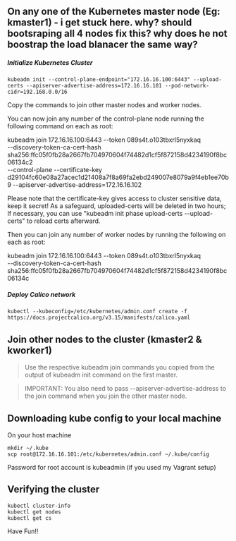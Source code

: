 ## On any one of the Kubernetes master node (Eg: kmaster1) - i get stuck here. why? should bootsraping all 4 nodes fix this? why does he not boostrap the load blanacer the same way?
##### Initialize Kubernetes Cluster
```
kubeadm init --control-plane-endpoint="172.16.16.100:6443" --upload-certs --apiserver-advertise-address=172.16.16.101 --pod-network-cidr=192.168.0.0/16
```
Copy the commands to join other master nodes and worker nodes.

You can now join any number of the control-plane node running the following command on each as root:

  kubeadm join 172.16.16.100:6443 --token 089s4t.o103tbxrl5nyxkaq \
        --discovery-token-ca-cert-hash sha256:ffc05f0fb28a2667fb704970604f74482d1cf5f872158d4234190f8bc06134c2 \
        --control-plane --certificate-key d29104fc60e08a27acec1d21408a7f8a69fa2ebd249007e8079a9f4eb1ee70b9 --apiserver-advertise-address=172.16.16.102

Please note that the certificate-key gives access to cluster sensitive data, keep it secret!
As a safeguard, uploaded-certs will be deleted in two hours; If necessary, you can use
"kubeadm init phase upload-certs --upload-certs" to reload certs afterward.

Then you can join any number of worker nodes by running the following on each as root:

kubeadm join 172.16.16.100:6443 --token 089s4t.o103tbxrl5nyxkaq \
        --discovery-token-ca-cert-hash sha256:ffc05f0fb28a2667fb704970604f74482d1cf5f872158d4234190f8bc06134c


##### Deploy Calico network
```
kubectl --kubeconfig=/etc/kubernetes/admin.conf create -f https://docs.projectcalico.org/v3.15/manifests/calico.yaml
```

## Join other nodes to the cluster (kmaster2 & kworker1)
> Use the respective kubeadm join commands you copied from the output of kubeadm init command on the first master.

> IMPORTANT: You also need to pass --apiserver-advertise-address to the join command when you join the other master node.

## Downloading kube config to your local machine
On your host machine
```
mkdir ~/.kube
scp root@172.16.16.101:/etc/kubernetes/admin.conf ~/.kube/config
```
Password for root account is kubeadmin (if you used my Vagrant setup)

## Verifying the cluster
```
kubectl cluster-info
kubectl get nodes
kubectl get cs
```

Have Fun!!
